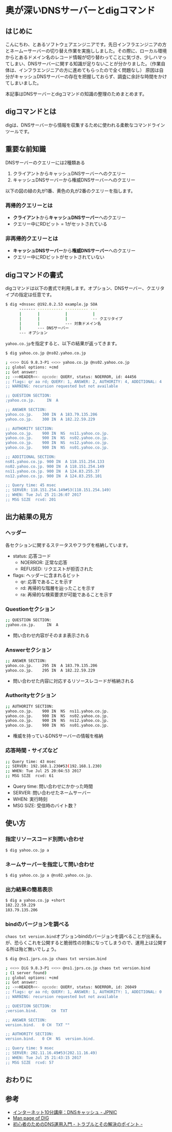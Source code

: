 # 奥が深いDNSサーバーとdigコマンド

## はじめに
こんにちわ、とあるソフトウェアエンジニアです。先日インフラエンジニアの方とネームーサーバーの切り替え作業を実施ししました。その際に、ローカル環境からとあるドメイン名のレコード情報が切り替わってことに気づき、少しハマってしまい、DNSサーバーに関する知識が足りないことが分かりました。（作業自体は、インフラエンジニアの方に進めてもらったので全く問題なし） 原因は自分がキャッシュDNSサーバーの存在を把握しておらず、調査に余計な時間をかけてしまいました。

本記事はDNSサーバーとdigコマンドの知識の整理のためまとめます。

## digコマンドとは

digは、DNSサーバーから情報を収集するために使われる柔軟なコマンドラインツールです。

## 重要な前知識

DNSサーバーのクエリーには2種類ある

1. クライアントからキャッシュDNSサーバーへのクエリー
1. キャッシュDNSサーバーから権威DNSサーバーへのクエリー

以下の図の緑の丸が1番、黄色の丸が2番のクエリーを指します。

### 再帰的クエリーとは

* **クライアント**から**キャッシュDNSサーバー**へのクエリー
* クエリー中にRDビット = 1がセットされている

### 非再帰的クエリーとは

* **キャッシュDNSサーバー**から**権威DNSサーバー**へのクエリー
* クエリー中にRDビットがセットされていない

## digコマンドの書式

digコマンドは以下の書式で利用します。オプション、DNSサーバー、クエリタイプの指定は任意です。

```sh
$ dig +dnssec @192.0.2.53 example.jp SOA
      ------- ----------- ---------- ---
      |       |           |           | 
      |       |           |           -- クエリタイプ 
      |       |           --- 対象ドメイン名
      |       --- DNSサーバー
      --- オプション
```

`yahoo.co.jp`を指定すると、以下の結果が返ってきます。

```sh
$ dig yahoo.co.jp @ns02.yahoo.co.jp

; <<>> DiG 9.8.3-P1 <<>> yahoo.co.jp @ns02.yahoo.co.jp
;; global options: +cmd
;; Got answer:
;; ->>HEADER<<- opcode: QUERY, status: NOERROR, id: 44456
;; flags: qr aa rd; QUERY: 1, ANSWER: 2, AUTHORITY: 4, ADDITIONAL: 4
;; WARNING: recursion requested but not available

;; QUESTION SECTION:
;yahoo.co.jp.     IN  A

;; ANSWER SECTION:
yahoo.co.jp.    300 IN  A 183.79.135.206
yahoo.co.jp.    300 IN  A 182.22.59.229

;; AUTHORITY SECTION:
yahoo.co.jp.    900 IN  NS  ns11.yahoo.co.jp.
yahoo.co.jp.    900 IN  NS  ns02.yahoo.co.jp.
yahoo.co.jp.    900 IN  NS  ns12.yahoo.co.jp.
yahoo.co.jp.    900 IN  NS  ns01.yahoo.co.jp.

;; ADDITIONAL SECTION:
ns01.yahoo.co.jp. 900 IN  A 118.151.254.133
ns02.yahoo.co.jp. 900 IN  A 118.151.254.149
ns11.yahoo.co.jp. 900 IN  A 124.83.255.37
ns12.yahoo.co.jp. 900 IN  A 124.83.255.101

;; Query time: 45 msec
;; SERVER: 118.151.254.149#53(118.151.254.149)
;; WHEN: Tue Jul 25 21:26:07 2017
;; MSG SIZE  rcvd: 201
```

## 出力結果の見方

### ヘッダー

各セクションに関するステータスやフラグを格納しています。

* status: 応答コード
    * NOERROR: 正常な応答
    * REFUSED: リクエストが拒否された
* flags: ヘッダーに含まれるビット
    * qr: 応答であることを示す
    * rd: 再帰的な階層を辿ったことを示す
    * ra: 再帰的な検索要求が可能であることを示す

### Questionセクション

```sh
;; QUESTION SECTION:
;yahoo.co.jp.     IN  A
```

* 問い合わせ内容がそのまま表示される

### Answerセクション
```sh
;; ANSWER SECTION:
yahoo.co.jp.    295 IN  A 183.79.135.206
yahoo.co.jp.    295 IN  A 182.22.59.229
```

* 問い合わせた内容に対応するリソースレコードが格納される

### Authorityセクション

```sh
;; AUTHORITY SECTION:
yahoo.co.jp.    900 IN  NS  ns11.yahoo.co.jp.
yahoo.co.jp.    900 IN  NS  ns02.yahoo.co.jp.
yahoo.co.jp.    900 IN  NS  ns12.yahoo.co.jp.
yahoo.co.jp.    900 IN  NS  ns01.yahoo.co.jp.
```

* 権威を持っているDNSサーバーの情報を格納


### 応答時間・サイズなど

```sh
;; Query time: 43 msec
;; SERVER: 192.168.1.230#53(192.168.1.230)
;; WHEN: Tue Jul 25 20:04:53 2017
;; MSG SIZE  rcvd: 61
```

* Query time: 問い合わせにかかった時間
* SERVER: 問い合わせたネームサーバー
* WHEN: 実行時刻
* MSG SIZE: 受信時のバイト数？

## 使い方

### 指定リソースコード別問い合わせ

```sh
$ dig yahoo.co.jp a
```

### ネームサーバーを指定して問い合わせ
```sh
$ dig yahoo.co.jp a @ns02.yahoo.co.jp.
```

### 出力結果の簡易表示

```sh
$ dig a yahoo.co.jp +short
182.22.59.229
183.79.135.206
```

### bindのバージョンを調べる
`chaos txt version.bind`オプションbindのバージョンを調べることが出来る。が、恐らくこれを公開すると脆弱性の対象になってしまうので、運用上は公開する所は殆ど無いでしょう。

```sh
$ dig @ns1.jprs.co.jp chaos txt version.bind

; <<>> DiG 9.8.3-P1 <<>> @ns1.jprs.co.jp chaos txt version.bind
; (1 server found)
;; global options: +cmd
;; Got answer:
;; ->>HEADER<<- opcode: QUERY, status: NOERROR, id: 26049
;; flags: qr aa rd; QUERY: 1, ANSWER: 1, AUTHORITY: 1, ADDITIONAL: 0
;; WARNING: recursion requested but not available

;; QUESTION SECTION:
;version.bind.      CH  TXT

;; ANSWER SECTION:
version.bind.   0 CH  TXT ""

;; AUTHORITY SECTION:
version.bind.   0 CH  NS  version.bind.

;; Query time: 9 msec
;; SERVER: 202.11.16.49#53(202.11.16.49)
;; WHEN: Tue Jul 25 21:43:15 2017
;; MSG SIZE  rcvd: 57
```

## おわりに

## 参考

* [インターネット10分講座：DNSキャッシュ \- JPNIC](https://www.nic.ad.jp/ja/newsletter/No51/0800.html)
* [Man page of DIG](https://linuxjm.osdn.jp/html/bind/man1/dig.1.html)
* [初心者のためのDNS運用入門 - トラブルとその解決のポイント -](https://dnsops.jp/event/20130719/20130719-dns-beginners-guide-mizuno-2.pdf)
